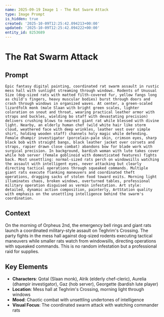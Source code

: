 ```yaml
---
name: 2025-09-19 Image 1 - The Rat Swarm Attack
type: Image Prompt
is_hidden: true
created: '2025-10-09T12:25:42.094213+00:00'
updated: '2025-10-09T12:25:42.094222+00:00'
entity_id: 8253689
---
```


# The Rat Swarm Attack

## Prompt

```
Epic fantasy digital painting, coordinated rat swarm assault in rustic mess hall with sunlight streaming through windows. Rodents of Unusual Size (dog-sized rats with matted filth-covered fur, yellow fangs long as child's fingers, heavy muscular bodies) burst through doors and crash through windows in organized waves. At center, a green-scaled lizardfolk monk (male Slaan with bright green scales, lighter coloration on snout and throat, wearing practical leather armor with straps and buckles, wielding bo staff with devastating precision) delivers crushing blows to nearest giant rat while blessed with divine light. Nearby, an elderly human chef (wild white hair like storm cloud, weathered face with deep wrinkles, leather vest over simple shirt, holding wooden staff) channels holy magic while defending. Female dhampir investigator (porcelain-pale skin, crimson eyes, sharp black bob with straight bangs, black leather jacket over corsets and straps, rapier drawn close combat) abandons bow for blade work with surgical precision. In background, bardish woman with lute takes cover while hob server (female goblinoid with domesticated features) fights back. Most unsettling: normal-sized rats perch on windowsills watching the assault with intelligent eyes, never attacking but clearly directing tactical operations through squeaked commands. Multiple giant rats execute flanking maneuvers and coordinated theft operations, dragging sacks of stolen food toward exits. Morning light illuminates chaos, broken windows, overturned tables, professional military operation disguised as vermin infestation. Art style: detailed, dynamic action composition, painterly, ArtStation quality with emphasis on the unsettling intelligence behind the swarm's coordination.
```

## Context

On the morning of Orpheus 2nd, the emergency bell rings and giant rats launch a coordinated military-style assault on Teghrim's Crossing. The party fights in the mess hall against dog-sized rodents executing tactical maneuvers while smaller rats watch from windowsills, directing operations with squeaked commands. This is no random infestation but a professional raid for supplies.

## Key Elements

- **Characters**: Qotal (Slaan monk), Alrik (elderly chef-cleric), Aurelia (dhampir investigator), Gaz (hob server), Georgette (bardish lute player)
- **Location**: Mess hall at Teghrim's Crossing, morning light through windows
- **Mood**: Chaotic combat with unsettling undertones of intelligence
- **Visual Focus**: The coordinated swarm attack with watching commander rats
